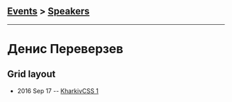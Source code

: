 ## [Events](../README.md) > [Speakers](../speakers.md)
---

# Денис Переверзев

## Grid layout
- 2016 Sep 17 -- [KharkivCSS 1](https://www.youtube.com/watch?v=MIlL3nzKkRo)    

